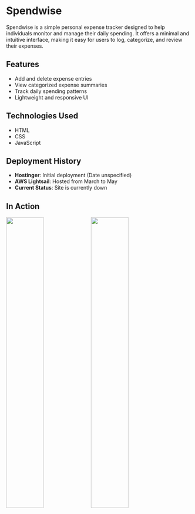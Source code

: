 # Spendwise

Spendwise is a simple personal expense tracker designed to help individuals monitor and manage their daily spending. It offers a minimal and intuitive interface, making it easy for users to log, categorize, and review their expenses.

## Features

- Add and delete expense entries
- View categorized expense summaries
- Track daily spending patterns
- Lightweight and responsive UI

## Technologies Used

- HTML
- CSS
- JavaScript

## Deployment History

- **Hostinger**: Initial deployment (Date unspecified)
- **AWS Lightsail**: Hosted from March to May
- **Current Status**: Site is currently down

## In Action

<p>
  <img src="https://github.com/user-attachments/assets/f35e4bde-0b71-48eb-881d-3d8d7212f217" width="45%" />
  <img src="https://github.com/user-attachments/assets/c4706ae6-701a-49dd-8c10-7915947b94a8" width="45%" />
</p>
